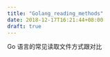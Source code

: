 ```yaml
---
title: "Golang_reading_methods"
date: 2018-12-17T16:21:44+08:00
draft: true
---
```


Go 语言的常见读取文件方式跟对比

